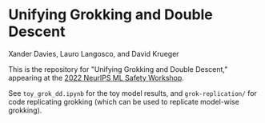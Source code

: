 # Unifying Grokking and Double Descent
Xander Davies, Lauro Langosco, and David Krueger

This is the repository for "Unifying Grokking and Double Descent," appearing at the [2022 NeurIPS ML Safety Workshop](https://neurips2022.mlsafety.org/).

See `toy_grok_dd.ipynb` for the toy model results, and `grok-replication/` for code replicating grokking (which can be used to replicate model-wise grokking).

